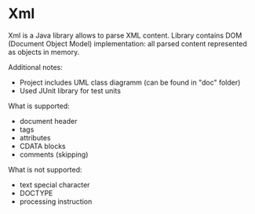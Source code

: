 # Xml
Xml is a Java library allows to parse XML content.
Library contains DOM (Document Object Model) implementation: all parsed content represented as objects in memory.

Additional notes:
* Project includes UML class diagramm (can be found in "doc" folder)
* Used JUnit library for test units

What is supported:
* document header
* tags
* attributes
* CDATA blocks
* comments (skipping)

What is not supported:
* text special character
* DOCTYPE
* processing instruction
